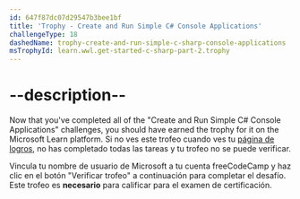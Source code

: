 ```yaml
---
id: 647f87dc07d29547b3bee1bf
title: 'Trophy - Create and Run Simple C# Console Applications'
challengeType: 18
dashedName: trophy-create-and-run-simple-c-sharp-console-applications
msTrophyId: learn.wwl.get-started-c-sharp-part-2.trophy
---
```


# --description--

Now that you've completed all of the "Create and Run Simple C# Console Applications" challenges, you should have earned the trophy for it on the Microsoft Learn platform. Si no ves este trofeo cuando ves tu <a href="https://learn.microsoft.com/users/me/achievements#trophies-section" target="_blank" rel="noreferrer">página de logros</a>, no has completado todas las tareas y tu trofeo no se puede verificar.

Vincula tu nombre de usuario de Microsoft a tu cuenta freeCodeCamp y haz clic en el botón "Verificar trofeo" a continuación para completar el desafío. Este trofeo es **necesario** para calificar para el examen de certificación.
